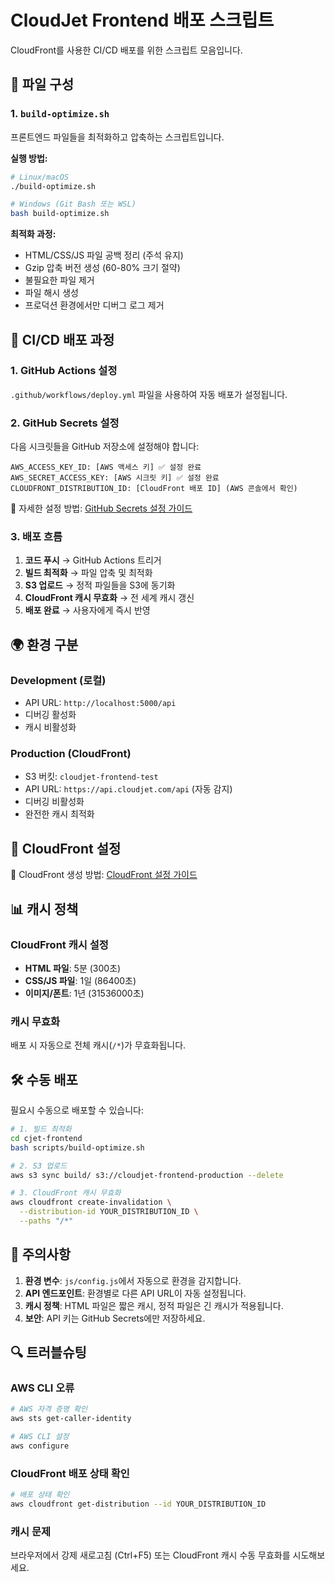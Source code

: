 # CloudJet Frontend 배포 스크립트

CloudFront를 사용한 CI/CD 배포를 위한 스크립트 모음입니다.

## 📁 파일 구성

### 1. `build-optimize.sh`
프론트엔드 파일들을 최적화하고 압축하는 스크립트입니다.

**실행 방법:**
```bash
# Linux/macOS
./build-optimize.sh

# Windows (Git Bash 또는 WSL)
bash build-optimize.sh
```

**최적화 과정:**
- HTML/CSS/JS 파일 공백 정리 (주석 유지)
- Gzip 압축 버전 생성 (60-80% 크기 절약)
- 불필요한 파일 제거
- 파일 해시 생성
- 프로덕션 환경에서만 디버그 로그 제거

## 🚀 CI/CD 배포 과정

### 1. GitHub Actions 설정
`.github/workflows/deploy.yml` 파일을 사용하여 자동 배포가 설정됩니다.

### 2. GitHub Secrets 설정
다음 시크릿들을 GitHub 저장소에 설정해야 합니다:

```
AWS_ACCESS_KEY_ID: [AWS 액세스 키] ✅ 설정 완료
AWS_SECRET_ACCESS_KEY: [AWS 시크릿 키] ✅ 설정 완료
CLOUDFRONT_DISTRIBUTION_ID: [CloudFront 배포 ID] (AWS 콘솔에서 확인)
```

📖 자세한 설정 방법: [GitHub Secrets 설정 가이드](../docs/github-secrets-setup.md)

### 3. 배포 흐름

1. **코드 푸시** → GitHub Actions 트리거
2. **빌드 최적화** → 파일 압축 및 최적화
3. **S3 업로드** → 정적 파일들을 S3에 동기화
4. **CloudFront 캐시 무효화** → 전 세계 캐시 갱신
5. **배포 완료** → 사용자에게 즉시 반영

## 🌍 환경 구분

### Development (로컬)
- API URL: `http://localhost:5000/api`
- 디버깅 활성화
- 캐시 비활성화

### Production (CloudFront)
- S3 버킷: `cloudjet-frontend-test`
- API URL: `https://api.cloudjet.com/api` (자동 감지)
- 디버깅 비활성화
- 완전한 캐시 최적화

## 🔧 CloudFront 설정

📖 CloudFront 생성 방법: [CloudFront 설정 가이드](../docs/cloudfront-setup-guide.md)

## 📊 캐시 정책

### CloudFront 캐시 설정
- **HTML 파일**: 5분 (300초)
- **CSS/JS 파일**: 1일 (86400초)
- **이미지/폰트**: 1년 (31536000초)

### 캐시 무효화
배포 시 자동으로 전체 캐시(`/*`)가 무효화됩니다.

## 🛠️ 수동 배포

필요시 수동으로 배포할 수 있습니다:

```bash
# 1. 빌드 최적화
cd cjet-frontend
bash scripts/build-optimize.sh

# 2. S3 업로드
aws s3 sync build/ s3://cloudjet-frontend-production --delete

# 3. CloudFront 캐시 무효화
aws cloudfront create-invalidation \
  --distribution-id YOUR_DISTRIBUTION_ID \
  --paths "/*"
```

## 📝 주의사항

1. **환경 변수**: `js/config.js`에서 자동으로 환경을 감지합니다.
2. **API 엔드포인트**: 환경별로 다른 API URL이 자동 설정됩니다.
3. **캐시 정책**: HTML 파일은 짧은 캐시, 정적 파일은 긴 캐시가 적용됩니다.
4. **보안**: API 키는 GitHub Secrets에만 저장하세요.

## 🔍 트러블슈팅

### AWS CLI 오류
```bash
# AWS 자격 증명 확인
aws sts get-caller-identity

# AWS CLI 설정
aws configure
```

### CloudFront 배포 상태 확인
```bash
# 배포 상태 확인
aws cloudfront get-distribution --id YOUR_DISTRIBUTION_ID
```

### 캐시 문제
브라우저에서 강제 새로고침 (Ctrl+F5) 또는 CloudFront 캐시 수동 무효화를 시도해보세요.
